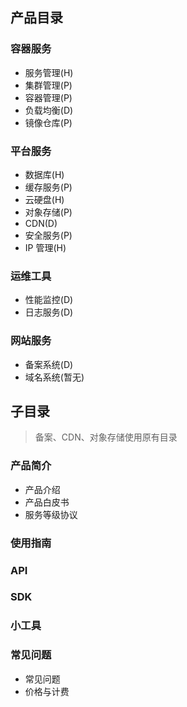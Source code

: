 ## 产品目录
### 容器服务
* 服务管理(H)
* 集群管理(P)
* 容器管理(P)
* 负载均衡(D)
* 镜像仓库(P)

### 平台服务
* 数据库(H)
* 缓存服务(P)
* 云硬盘(H)
* 对象存储(P)
* CDN(D)
* 安全服务(P)
* IP 管理(H)

### 运维工具
* 性能监控(D)
* 日志服务(D)

### 网站服务
* 备案系统(D)
* 域名系统(暂无)

## 子目录
> 备案、CDN、对象存储使用原有目录

### 产品简介
* 产品介绍
* 产品白皮书
* 服务等级协议

### 使用指南
### API
### SDK
### 小工具
### 常见问题
* 常见问题
* 价格与计费



